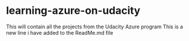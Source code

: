 # learning-azure-on-udacity

This will contain all the projects from the Udacity Azure program
This is a new line i have added to the ReadMe.md file
